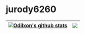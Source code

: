 # jurody6260

| <a href="https://github.com/jurody6260/jurody6260"><img align="center" src="https://github-readme-stats.vercel.app/api?username=jurody6260&show_icons=true&include_all_commits=true&theme=dark&hide_border=true&count_private=true" alt="Odilxon's github stats" /></a> | <a href="https://github.com/jurody6260/jurody6260"><img align="center" src="https://github-readme-stats.vercel.app/api/top-langs/?username=jurody6260&layout=compact&theme=dark&hide_border=true" /></a> |
| ------------- | ------------- |
